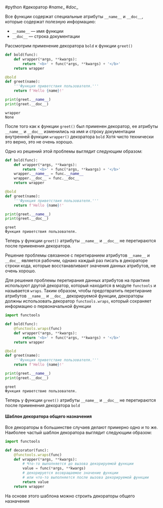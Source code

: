 #python #декоратор #_name__ #_doc__

Все функции содержат специальные атрибуты `__name__` и `__doc__`, которые содержат полезную информацию:
- `__name__` — имя функции
- `__doc__` — строка документации

Рассмотрим применение декоратора `bold` к функции `greet()`
```python
def bold(func):
    def wrapper(*args, **kwargs):
        return '<b>' + func(*args, **kwargs) + '</b>'
    return wrapper

@bold
def greet(name):
    '''Функция приветствия пользователя.'''
    return f'Hello {name}!'

print(greet.__name__)
print(greet.__doc__)
```
```
wrapper
None
```
После того как к функции `greet()` был применен декоратор, ее атрибуты `__name__` и `__doc__` изменились на имя и строку документации внутренней функции `wrapper()` декоратора `bold` Хотя чисто технически это верно, это не очень хорошо.

Одно из решений этой проблемы выглядит следующим образом:
```python
def bold(func):
    def wrapper(*args, **kwargs):
        return '<b>' + func(*args, **kwargs) + '</b>'
    wrapper.__name__ = func.__name__
    wrapper.__doc__ = func.__doc__
    return wrapper

@bold
def greet(name):
    '''Функция приветствия пользователя.'''
    return f'Hello {name}!'

print(greet.__name__)
print(greet.__doc__)
```
```
greet
Функция приветствия пользователя.
```
Теперь у функции `greet()` атрибуты `__name__` и `__doc__` не перетираются после применения декоратора.

Решение проблемы связанное с перетиранием атрибутов `__name__` и `__doc__` является рабочим, однако каждый раз писать в декораторе строки кода, которые восстанавливают значения данных атрибутов, не очень хорошо.

Для решения проблемы перетирания данных атрибутов на практике используют другой декоратор, который находится в модуле `functools` и называется `wraps`. Таким образом, чтобы предотвратить перетирание атрибутов `__name__` и `__doc__` декорируемой функции, декораторы должны использовать декоратор `functools.wraps`, который сохраняет информацию о первоначальной функции
```python
import functools

def bold(func):
    @functools.wraps(func)
    def wrapper(*args, **kwargs):
        return '<b>' + func(*args, **kwargs) + '</b>'
    return wrapper

@bold
def greet(name):
    '''Функция приветствие пользователя.'''
    return f'Hello {name}!'

print(greet.__name__)
print(greet.__doc__)
```
```
greet
Функция приветствие пользователя.
```
Теперь у функции `greet()` атрибуты `__name__` и `__doc__` не перетираются после применения декоратора `bold`

#### Шаблон декоратора общего назначения
Все декораторы в большинстве случаев делают примерно одно и то же. Наиболее частый шаблон декоратора выглядит следующим образом:
```python
import functools

def decorator(func):
    @functools.wraps(func)
    def wrapper(*args, **kwargs):
        # Что-то выполняется до вызова декорируемой функции
        value = func(*args, **kwargs)
        # декорируется возвращаемое значение функции
        # или что-то выполняется после вызова декорируемой функции
        return value
    return wrapper
```
На основе этого шаблона можно строить декораторы общего назначения